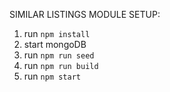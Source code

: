 SIMILAR LISTINGS MODULE SETUP:

1) run `npm install`
2) start mongoDB
3) run `npm run seed`
4) run `npm run build`
5) run `npm start`
